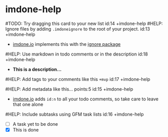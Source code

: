 imdone-help
====
#TODO: Try dragging this card to your new list id:14 +imdone-help
#HELP: Ignore files by adding `.imdoneignore` to the root of your project. id:13 +imdone-help
- [imdone.io](https://imdone.io) implements this with the [ignore package](https://www.npmjs.com/package/ignore)

#HELP: Use markdown in todo comments or in the description id:18 +imdone-help
- **This is a description...**

#HELP: Add tags to your comments like this `+mvp` id:17 +imdone-help

#HELP: Add metadata like this... points:5 id:15 +imdone-help
- [imdone.io](https://imdone.io) adds `id:n` to all your todo comments, so take care to leave that one alone

#HELP: Include subtasks using GFM task lists id:16 +imdone-help
- [ ] A task yet to be done
- [x] This is done
